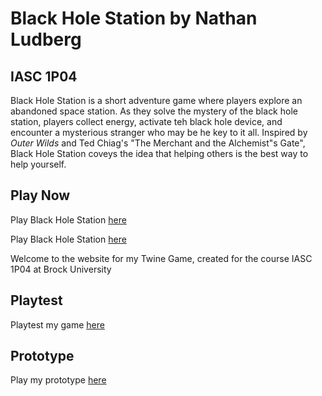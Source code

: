 # Black Hole Station by Nathan Ludberg
## IASC 1P04

Black Hole Station is a short adventure game where players explore an abandoned space station. As they solve the mystery of the black hole station, players collect energy, activate teh black hole device, and encounter a mysterious stranger who may be he key to it all. Inspired by *Outer Wilds* and Ted Chiag's "The Merchant and the Alchemist"s Gate", Black Hole Station coveys the idea that helping others is the best way to help yourself.

## Play Now

Play Black Hole Station [here](https://nlbrock.github.io/IASC-1P04/Final_Build/BlackHoleStationv5_FINAL.html)

Play Black Hole Station [here](Final_Build/BlackHoleStationv5_FINAL.html)

Welcome to the website for my Twine Game, created for the course IASC 1P04 at Brock University

## Playtest

Playtest my game [here](Playtest/playtest)

## Prototype

Play my prototype [here](Prototypes/TwineGamePrototype.v4.html)
